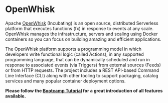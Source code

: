 # OpenWhisk

Apache [OpenWhisk](https://openwhisk.apache.org/) (Incubating) is an open source, distributed Serverless platform that executes functions (fx) in response to events at any scale. OpenWhisk manages the infrastructure, servers and scaling using Docker containers so you can focus on building amazing and efficient applications.

The OpenWhisk platform supports a programming model in which developers write functional logic (called Actions), in any supported programming language, that can be dynamically scheduled and run in response to associated events (via Triggers) from external sources (Feeds) or from HTTP requests. The project includes a REST API-based Command Line Interface (CLI) along with other tooling to support packaging, catalog services and many popular container deployment options.

**Please follow the [Bootcamp Tutorial](https://github.com/IBM-Cloud/openwhisk-workshops/tree/master/bootcamp#start-your-engines) for a great introduction of all features available.**
